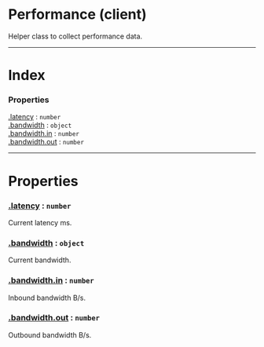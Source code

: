 # Performance (client)

Helper class to collect performance data.

---

# Index

### Properties

<a href='#property_latency'>.latency</a> : `number`  
<a href='#property_bandwidth'>.bandwidth</a> : `object`  
<a href='#property_bandwidth.in'>.bandwidth.in</a> : `number`  
<a href='#property_bandwidth.out'>.bandwidth.out</a> : `number`  




---


# Properties

<a name='property_latency'></a>
### <a href='#property_latency'>.latency</a> : `number`  
Current latency ms.

<a name='property_bandwidth'></a>
### <a href='#property_bandwidth'>.bandwidth</a> : `object`  
Current bandwidth.

<a name='property_bandwidth.in'></a>
### <a href='#property_bandwidth.in'>.bandwidth.in</a> : `number`  
Inbound bandwidth B/s.

<a name='property_bandwidth.out'></a>
### <a href='#property_bandwidth.out'>.bandwidth.out</a> : `number`  
Outbound bandwidth B/s.




